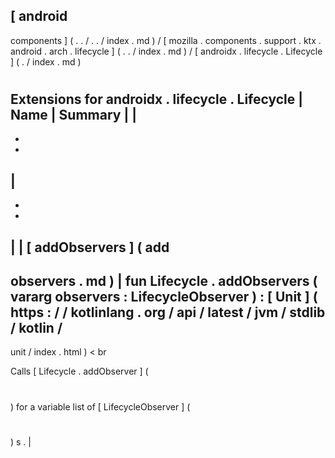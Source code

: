 [
android
-
components
]
(
.
.
/
.
.
/
index
.
md
)
/
[
mozilla
.
components
.
support
.
ktx
.
android
.
arch
.
lifecycle
]
(
.
.
/
index
.
md
)
/
[
androidx
.
lifecycle
.
Lifecycle
]
(
.
/
index
.
md
)
#
#
#
Extensions
for
androidx
.
lifecycle
.
Lifecycle
|
Name
|
Summary
|
|
-
-
-
|
-
-
-
|
|
[
addObservers
]
(
add
-
observers
.
md
)
|
fun
Lifecycle
.
addObservers
(
vararg
observers
:
LifecycleObserver
)
:
[
Unit
]
(
https
:
/
/
kotlinlang
.
org
/
api
/
latest
/
jvm
/
stdlib
/
kotlin
/
-
unit
/
index
.
html
)
<
br
>
Calls
[
Lifecycle
.
addObserver
]
(
#
)
for
a
variable
list
of
[
LifecycleObserver
]
(
#
)
s
.
|
